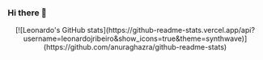 ### Hi there 👋
<p align="center"> 
  [![Leonardo's GitHub stats](https://github-readme-stats.vercel.app/api?username=leonardojribeiro&show_icons=true&theme=synthwave)](https://github.com/anuraghazra/github-readme-stats)
</p>

<!--
**LeonardoJRibeiro/leonardojribeiro** is a ✨ _special_ ✨ repository because its `README.md` (this file) appears on your GitHub profile.

Here are some ideas to get you started:

- 🔭 I’m currently working on ...
- 🌱 I’m currently learning ...
- 👯 I’m looking to collaborate on ...
- 🤔 I’m looking for help with ...
- 💬 Ask me about ...
- 📫 How to reach me: ...
- 😄 Pronouns: ...
- ⚡ Fun fact: ...
-->
